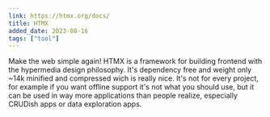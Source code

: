 ```yaml
---
link: https://htmx.org/docs/
title: HTMX
added_date: 2023-08-16
tags: ["tool"]
---
```

Make the web simple again! HTMX is a framework for building frontend with the
hypermedia design philosophy. It's dependency free and weight only ~14k
minified and compressed wich is really nice. It's not for every project, for
example if you want offline support it's not what you should use, but it can
be used in way more applications than people realize, especially CRUDish apps
or data exploration apps.
